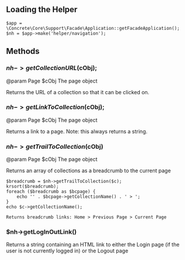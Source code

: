 ## Loading the Helper

```
$app = \Concrete\Core\Support\Facade\Application::getFacadeApplication();
$nh = $app->make('helper/navigation');
```

## Methods

### $nh->getCollectionURL($cObj);

@param Page $cObj The page object

Returns the URL of a collection so that it can be clicked on.

### $nh->getLinkToCollection($cObj);

@param Page $cObj The page object

Returns a link to a page. Note: this always returns a string.

### $nh->getTrailToCollection($cObj)

@param Page $cObj The page object

Returns an array of collections as a breadcrumb to the current page

```
$breadcrumb = $nh->getTrailToCollection($c); 
krsort($breadcrumb); 
foreach ($breadcrumb as $bcpage) { 
    echo '' . $bcpage->getCollectionName() . ' > ';
} 
echo $c->getCollectionName();

Returns breadcrumb links: Home > Previous Page > Current Page
```

### $nh->getLogInOutLink()

Returns a string containing an HTML link to either the Login page (if the user is not currently logged in) or the Logout page